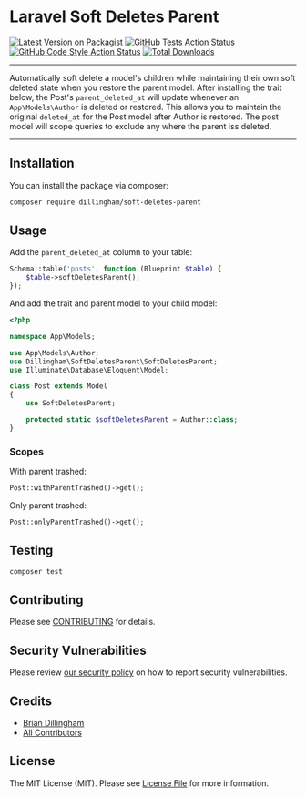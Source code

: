 # Laravel Soft Deletes Parent

[![Latest Version on Packagist](https://img.shields.io/packagist/v/dillingham/soft-deletes-parent.svg?style=flat-square)](https://packagist.org/packages/dillingham/soft-deletes-parent)
[![GitHub Tests Action Status](https://img.shields.io/github/workflow/status/dillingham/soft-deletes-parent/run-tests?label=tests)](https://github.com/dillingham/soft-deletes-parent/actions?query=workflow%3Arun-tests+branch%3Amain)
[![GitHub Code Style Action Status](https://img.shields.io/github/workflow/status/dillingham/soft-deletes-parent/Check%20&%20fix%20styling?label=code%20style)](https://github.com/dillingham/soft-deletes-parent/actions?query=workflow%3A"Check+%26+fix+styling"+branch%3Amain)
[![Total Downloads](https://img.shields.io/packagist/dt/dillingham/soft-deletes-parent.svg?style=flat-square)](https://packagist.org/packages/dillingham/soft-deletes-parent)

---

Automatically soft delete a model's children while maintaining their own soft deleted state when you restore the parent model. After installing the trait below, the Post's `parent_deleted_at` will update whenever an `App\Models\Author` is deleted or restored. This allows you to maintain the original `deleted_at` for the Post model after Author is restored. The post model will scope queries to exclude any where the parent iss deleted. 

---

## Installation

You can install the package via composer:

```bash
composer require dillingham/soft-deletes-parent
```

## Usage
Add the `parent_deleted_at` column to your table:
```php
Schema::table('posts', function (Blueprint $table) {
    $table->softDeletesParent();
});
```
And add the trait and parent model to your child model:
```php
<?php

namespace App\Models;

use App\Models\Author;
use Dillingham\SoftDeletesParent\SoftDeletesParent;
use Illuminate\Database\Eloquent\Model;

class Post extends Model
{
    use SoftDeletesParent;

    protected static $softDeletesParent = Author::class;
}
```


### Scopes

With parent trashed:
```php
Post::withParentTrashed()->get();
```
Only parent trashed:
```php
Post::onlyParentTrashed()->get();
```

## Testing

```bash
composer test
```
## Contributing

Please see [CONTRIBUTING](.github/CONTRIBUTING.md) for details.

## Security Vulnerabilities

Please review [our security policy](../../security/policy) on how to report security vulnerabilities.

## Credits

- [Brian Dillingham](https://github.com/dillingham)
- [All Contributors](../../contributors)

## License

The MIT License (MIT). Please see [License File](LICENSE.md) for more information.
